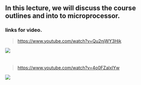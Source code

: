 ## In this lecture, we will discuss the course outlines and into to microprocessor.

### links for video.


>https://www.youtube.com/watch?v=Qu2njWY3Hjk

[![](http://img.youtube.com/vi/Qu2njWY3Hjk/0.jpg)](http://www.youtube.com/watch?v=Qu2njWY3Hjk "")


#


>https://www.youtube.com/watch?v=4o0FZalxIYw

[![](http://img.youtube.com/vi/4o0FZalxIYw/0.jpg)](http://www.youtube.com/watch?v=4o0FZalxIYw "")
